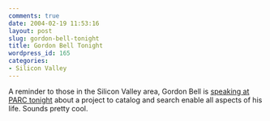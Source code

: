 ```yaml
---
comments: true
date: 2004-02-19 11:53:16
layout: post
slug: gordon-bell-tonight
title: Gordon Bell Tonight
wordpress_id: 165
categories:
- Silicon Valley
---
```


A reminder to those in the Silicon Valley area, Gordon Bell is [speaking at PARC tonight](http://www.sdforum.org/SDForum/Templates/CalendarEvent.aspx?CID=1299&mo=2&yr=2004) about a project to catalog and search enable all aspects of his life. Sounds pretty cool.
